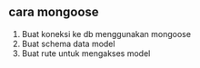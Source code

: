 ## cara mongoose

1. Buat koneksi ke db menggunakan mongoose
2. Buat schema data model
3. Buat rute untuk mengakses model